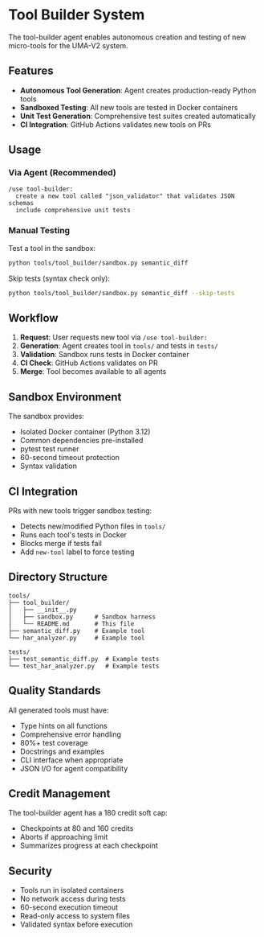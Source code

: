 # Tool Builder System

The tool-builder agent enables autonomous creation and testing of new micro-tools for the UMA-V2 system.

## Features

- **Autonomous Tool Generation**: Agent creates production-ready Python tools
- **Sandboxed Testing**: All new tools are tested in Docker containers
- **Unit Test Generation**: Comprehensive test suites created automatically
- **CI Integration**: GitHub Actions validates new tools on PRs

## Usage

### Via Agent (Recommended)

```
/use tool-builder:
  create a new tool called "json_validator" that validates JSON schemas
  include comprehensive unit tests
```

### Manual Testing

Test a tool in the sandbox:

```bash
python tools/tool_builder/sandbox.py semantic_diff
```

Skip tests (syntax check only):

```bash
python tools/tool_builder/sandbox.py semantic_diff --skip-tests
```

## Workflow

1. **Request**: User requests new tool via `/use tool-builder:`
2. **Generation**: Agent creates tool in `tools/` and tests in `tests/`
3. **Validation**: Sandbox runs tests in Docker container
4. **CI Check**: GitHub Actions validates on PR
5. **Merge**: Tool becomes available to all agents

## Sandbox Environment

The sandbox provides:
- Isolated Docker container (Python 3.12)
- Common dependencies pre-installed
- pytest test runner
- 60-second timeout protection
- Syntax validation

## CI Integration

PRs with new tools trigger sandbox testing:
- Detects new/modified Python files in `tools/`
- Runs each tool's tests in Docker
- Blocks merge if tests fail
- Add `new-tool` label to force testing

## Directory Structure

```
tools/
├── tool_builder/
│   ├── __init__.py
│   ├── sandbox.py      # Sandbox harness
│   └── README.md       # This file
├── semantic_diff.py    # Example tool
└── har_analyzer.py     # Example tool

tests/
├── test_semantic_diff.py  # Example tests
└── test_har_analyzer.py   # Example tests
```

## Quality Standards

All generated tools must have:
- Type hints on all functions
- Comprehensive error handling
- 80%+ test coverage
- Docstrings and examples
- CLI interface when appropriate
- JSON I/O for agent compatibility

## Credit Management

The tool-builder agent has a 180 credit soft cap:
- Checkpoints at 80 and 160 credits
- Aborts if approaching limit
- Summarizes progress at each checkpoint

## Security

- Tools run in isolated containers
- No network access during tests
- 60-second execution timeout
- Read-only access to system files
- Validated syntax before execution
